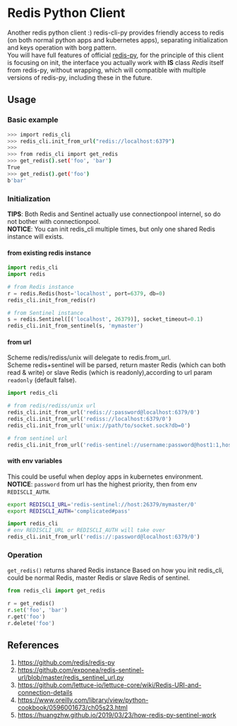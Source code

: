 # Redis Python Client
Another redis python client :) redis-cli-py provides friendly access to redis (on both normal python apps and kubernetes apps), separating initialization and keys operation with borg pattern.  
You will have full features of official [redis-py](https://github.com/redis/redis-py), for the principle of this client is focusing on init, the interface you actually work with **IS** class *Redis* itself from redis-py, without wrapping, which will compatible with multiple versions of redis-py, including these in the future.

## Usage
### Basic example
```bash
>>> import redis_cli
>>> redis_cli.init_from_url("redis://localhost:6379")
>>>
>>> from redis_cli import get_redis
>>> get_redis().set('foo', 'bar')
True
>>> get_redis().get('foo')
b'bar'
```

### Initialization
**TIPS**: Both Redis and Sentinel actually use connectionpool internel, so do not bother with connectionpool.  
**NOTICE**: You can init redis_cli multiple times, but only one shared Redis instance will exists.
#### from existing redis instance
```python
import redis_cli
import redis

# from Redis instance
r = redis.Redis(host='localhost', port=6379, db=0)
redis_cli.init_from_redis(r)

# from Sentinel instance
s = redis.Sentinel([('localhost', 26379)], socket_timeout=0.1)
redis_cli.init_from_sentinel(s, 'mymaster')
```
#### from url
Scheme redis/rediss/unix will delegate to redis.from_url.  
Scheme redis+sentinel will be parsed, return master Redis (which can both read & write) or slave Redis (which is readonly),according to url param `readonly` (default false).
```python
import redis_cli

# from redis/rediss/unix url
redis_cli.init_from_url('redis://:password@localhost:6379/0')
redis_cli.init_from_url('rediss://localhost:6379/0')
redis_cli.init_from_url('unix://path/to/socket.sock?db=0')

# from sentinel url
redis_cli.init_from_url('redis-sentinel://username:password@host1:1,host2,host3:3/mymaster/0?readonly=true')
```

#### with env variables
This could be useful when deploy apps in kubernetes environment.  
**NOTICE**: `password` from url has the highest priority, then from env `REDISCLI_AUTH`. 
```bash
export REDISCLI_URL='redis-sentinel://host:26379/mymaster/0'
export REDISCLI_AUTH='complicated#pass'
```
```python
import redis_cli
# env REDISCLI_URL or REDISCLI_AUTH will take over
redis_cli.init_from_url('redis://:password@localhost:6379/0')
```

### Operation
`get_redis()` returns shared Redis instance Based on how you init redis_cli, could be normal Redis, master Redis or slave Redis of sentinel.

```python
from redis_cli import get_redis

r = get_redis()
r.set('foo', 'bar')
r.get('foo')
r.delete('foo')
```

## References
1. https://github.com/redis/redis-py
1. https://github.com/exponea/redis-sentinel-url/blob/master/redis_sentinel_url.py
1. https://github.com/lettuce-io/lettuce-core/wiki/Redis-URI-and-connection-details
1. https://www.oreilly.com/library/view/python-cookbook/0596001673/ch05s23.html
1. https://huangzhw.github.io/2019/03/23/how-redis-py-sentinel-work
